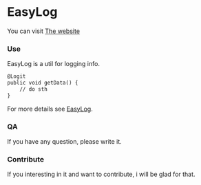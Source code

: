 EasyLog
========

You can visit [The website](Https://ucsunup.github.io/EasyLog/)

### Use

EasyLog is a util for logging info.

```markdown
@Logit
public void getData() {
	// do sth
}
```

For more details see [EasyLog](Https://ucsunup.github.io/EasyLog/).

### QA

If you have any question, please write it.

### Contribute

If you interesting in it and want to contribute, i will be glad for that.
